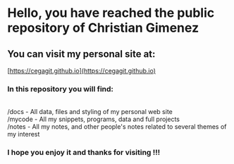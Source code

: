 # Hello, you have reached the public repository of Christian Gimenez

## You can visit my personal site at:
[https://cegagit.github.io](https://cegagit.github.io)

### In this repository you will find:
<br>/docs - All data, files and styling of my personal web site
<br>/mycode - All my snippets, programs, data and full projects
<br>/notes - All my notes, and other people's notes related to several themes of my interest
<br>
### I hope you enjoy it and thanks for visiting !!!
